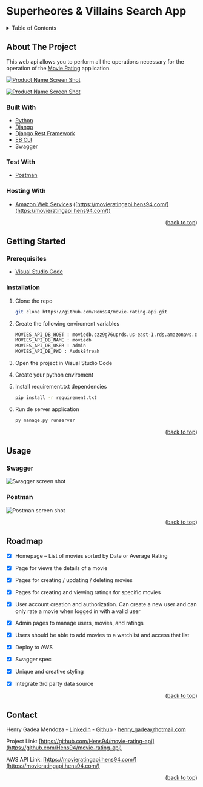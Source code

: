 <div id="top"></div>

# Superheores & Villains Search App

<!-- TABLE OF CONTENTS -->
<details>
  <summary>Table of Contents</summary>
  <ol>
    <li>
      <a href="#about-the-project">About The Project</a>
      <ul>
        <li><a href="#built-with">Built With</a></li>
        <li><a href="#styled-with">Styled With</a></li>
      </ul>
    </li>
    <li>
      <a href="#getting-started">Getting Started</a>
      <ul>
        <li><a href="#prerequisites">Prerequisites</a></li>
        <li><a href="#installation">Installation</a></li>
      </ul>
    </li>
    <li><a href="#usage">Usage</a></li>
    <li><a href="#roadmap">Roadmap</a></li>
    <li><a href="#contact">Contact</a></li>
  </ol>
</details>

<!-- ABOUT THE PROJECT -->

## About The Project

This web api allows you to perform all the operations necessary for the operation of the [Movie Rating](https://github.com/Hens94/movie-rating-app) application.

[![Product Name Screen Shot][product-screenshot]](https://movieratingapi.hens94.com/)

[![Product Name Screen Shot][product-screenshot2]](https://movieratingapi.hens94.com/)

### Built With

- [Python](https://www.python.org/)
- [Django](https://www.djangoproject.com/)
- [Django Rest Framework](https://www.django-rest-framework.org/)
- [EB CLI](https://docs.aws.amazon.com/elasticbeanstalk/latest/dg/eb-cli3-install.html)
- [Swagger](https://swagger.io/)

### Test With

- [Postman](https://www.postman.com/)

### Hosting With

- [Amazon Web Services](https://aws.amazon.com/) ([https://movieratingapi.hens94.com/](https://movieratingapi.hens94.com/))

<p align="right">(<a href="#top">back to top</a>)</p>

<!-- GETTING STARTED -->

## Getting Started

### Prerequisites

- [Visual Studio Code](https://code.visualstudio.com/)

### Installation

1. Clone the repo

   ```sh
   git clone https://github.com/Hens94/movie-rating-api.git
   ```

2. Create the following enviroment variables

   ```sh
   MOVIES_API_DB_HOST : moviedb.czz9g76uprds.us-east-1.rds.amazonaws.com
   MOVIES_API_DB_NAME : moviedb
   MOVIES_API_DB_USER : admin
   MOVIES_API_DB_PWD : Asdsk8freak
   ```

3. Open the project in Visual Studio Code

4. Create your python enviroment

5. Install requirement.txt dependencies

   ```sh
   pip install -r requirement.txt
   ```

6. Run de server application
   ```sh
   py manage.py runserver
   ```

<p align="right">(<a href="#top">back to top</a>)</p>

<!-- USAGE EXAMPLES -->

## Usage

### Swagger

![Swagger screen shot][product-screenshot]

### Postman

![Postman screen shot][product-screenshot2]

<p align="right">(<a href="#top">back to top</a>)</p>

<!-- ROADMAP -->

## Roadmap

- [x] Homepage – List of movies sorted by Date or Average Rating
- [x] Page for views the details of a movie
- [x] Pages for creating / updating / deleting movies
- [x] Pages for creating and viewing ratings for specific movies
- [x] User account creation and authorization. Can create a new user and can only rate a movie when logged in with a valid user
- [x] Admin pages to manage users, movies, and ratings
- [x] Users should be able to add movies to a watchlist and access that list

- [x] Deploy to AWS
- [x] Swagger spec
- [x] Unique and creative styling
- [x] Integrate 3rd party data source

<p align="right">(<a href="#top">back to top</a>)</p>

<!-- CONTACT -->

## Contact

Henry Gadea Mendoza - [LinkedIn](https://www.linkedin.com/in/henry-gadea-mendoza-599264153/) - [Github](https://github.com/Hens94) - henry_gadea@hotmail.com

Project Link: [https://github.com/Hens94/movie-rating-api](https://github.com/Hens94/movie-rating-api)

AWS API Link: [https://movieratingapi.hens94.com/](https://movieratingapi.hens94.com/)

<p align="right">(<a href="#top">back to top</a>)</p>

<!-- MARKDOWN LINKS & IMAGES -->

[product-screenshot]: https://i.imgur.com/z77HwHP.png
[product-screenshot2]: https://i.imgur.com/YxXAZrX.png
